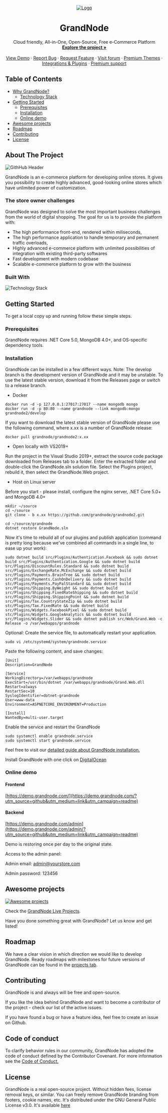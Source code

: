<p align="center">
  <a href="https://grandnode.com/">
    <img src="https://grandnode.com/content/images/uploaded/Blog/githubnew1.jpg" alt="Logo">
  </a>

  <h1 align="center">GrandNode</h1>

  <p align="center">
    Cloud friendly, All-in-One, Open-Source, Free e-Commerce Platform 
    <br />
    <a href="https://grandnode.com/?utm_source=github&utm_medium=link&utm_campaign=readme"><strong>Explore the project »</strong></a>
    <br />
    <br />
    <a href="https://demo.grandnode.com/?utm_source=github&utm_medium=link&utm_campaign=readme">View Demo</a>
    ·
    <a href="https://github.com/grandnode/grandnode/issues">Report Bug</a>
    ·
    <a href="https://github.com/grandnode/grandnode/issues">Request Feature</a>
    ·
    <a href="https://grandnode.com/boards/?utm_source=github&utm_medium=link&utm_campaign=readme">Visit forum</a>
    ·
    <a href="https://grandnode.com/grandnode-themes/?utm_source=github&utm_medium=link&utm_campaign=readme">Premium Themes</a>
    ·
    <a href="https://grandnode.com/extensions/?utm_source=github&utm_medium=link&utm_campaign=readme">Integrations & Plugins</a>
    ·
    <a href="https://grandnode.com/premium-support-packages/?utm_source=github&utm_medium=link&utm_campaign=readme">Premium support</a>
  </p>
</p>



<!-- TABLE OF CONTENTS -->
## Table of Contents

* [Why GrandNode?](#about-the-project)
  * [Technology Stack](#built-with)
* [Getting Started](#getting-started)
  * [Prerequisites](#prerequisites)
  * [Installation](#installation)
  * [Online demo](#online-demo)
* [Awesome projects](#Awesome-projects)
* [Roadmap](#roadmap)
* [Contributing](#contributing)
* [License](#license)



## About The Project

![GithHub Header](https://grandnode.com/content/images/uploaded/Blog/gitbanner.jpg)

GrandNode is an e-commerce platform for developing online stores. It gives you possibility to create highly advanced, good-looking online stores which have unlimited power of customization. 

### The store owner challenges

GrandNode was designed to solve the most important business challenges from the world of digital shopping. The goal for us is to provide the platform with:
* The high performance front-end, rendered within miliseconds,
* The high performance application to handle temporary and permanent traffic overloads,
* Highly advanced e-commerce platform with unlimited possibilities of integration with existing third-party softwares
* Fast development with modern codebase
* Scalable e-commerce platform to grow with the business


### Built With

![Technology Stack](https://grandnode.com/content/images/uploaded/Blog/technologystack1.JPG)


<!-- GETTING STARTED -->
## Getting Started

To get a local copy up and running follow these simple steps.

### Prerequisites

GrandNode requires .NET Core 5.0, MongoDB 4.0+, and OS-specific dependency tools. 

### Installation

GrandNode can be installed in a few different ways. Note: The develop branch is the development version of GrandNode and it may be unstable. To use the
latest stable version, download it from the Releases page or switch to a release branch. 

* Docker 
```
docker run -d -p 127.0.0.1:27017:27017 --name mongodb mongo 
docker run -d -p 80:80 --name grandnode --link mongodb:mongo grandnode2/develop
``` 
If you want to download the latest stable version of GrandNode please use the following command, where x.xx is a number of GrandNode release: 
```
docker pull grandnode/grandnode2:x.xx 
```

* Open locally with VS2019+

Run the project in the Visual Studio 2019+, extract the source code package downloaded from Releases tab to a folder. Enter the extracted folder and double-click the GrandNode.sln solution file. Select the Plugins project, rebuild it, then select the GrandNode.Web project.

* Host on Linux server 

Before you start - please install, configure the nginx server, .NET Core 5.0+ and MongoDB 4.0+
```
mkdir ~/source
cd ~/source
git clone - b x.xx https://github.com/grandnode/grandnode2.git
```
```
cd ~/source/grandnode
dotnet restore GrandNode.sln
```
Now it's time to rebuild all of our plugins and publish application (command is pretty long because we've combined all commands in a single line, to ease up your work):
```
sudo dotnet build src/Plugins/Authentication.Facebook && sudo dotnet build src/Plugins/Authentication.Google && sudo dotnet build src/Plugins/DiscountRules.Standard && sudo dotnet build src/Plugins/ExchangeRate.McExchange && sudo dotnet build src/Plugins/Payments.BrainTree && sudo dotnet build src/Plugins/Payments.CashOnDelivery && sudo dotnet build stc/Plugins/Payments.PayPalStandard && sudo dotnet build src/Plugins/Shipping.ByWeight && sudo dotnet build src/Plugins/Shipping.FixedRateShipping && sudo dotnet build src/Plugins/Shipping.ShippingPoint && sudo dotnet build src/Plugins/Tax.CountryStateZip && sudo dotnet build stc/Plugins/Tax.FixedRate && sudo dotnet build src/Plugins/Widgets.FacebookPixel && sudo dotnet build stc/Plugins/Widgets.GoogleAnalytics && sudo dotnet build src/Plugins/Widgets.Slider && sudo dotnet publish src/Web/Grand.Web -c Release -o /var/webapps/grandnode
```
Optional: Create the service file, to automatically restart your application.
```
sudo vi /etc/systemd/system/grandnode.service
```
Paste the following content, and save changes:
```
[Unit]
Description=GrandNode

[Service]
WorkingDirectory=/var/webapps/grandnode
ExecStart=/usr/bin/dotnet /var/webapps/grandnode/Grand.Web.dll
Restart=always
RestartSec=10
SyslogIdentifier=dotnet-grandnode
User=www-data
Environment=ASPNETCORE_ENVIRONMENT=Production

[Install]
WantedBy=multi-user.target
```
Enable the service and restart the GrandNode
```
sudo systemctl enable grandnode.service
sudo systemctl start grandnode.service
``` 
Feel free to visit our [detailed guide about GrandNode installation.](https://grandnode.com/how-to-install-grandnode-on-linux-ubuntu-1604/?utm_source=github&utm_medium=link&utm_campaign=readme)

Install GrandNode with one click on [DigitalOcean](https://marketplace.digitalocean.com/apps/grandnode?refcode=8eafb78fb6ae)


### Online demo 
#### Frontend #### 
[https://demo.grandnode.com/](https://demo.grandnode.com/?utm_source=github&utm_medium=link&utm_campaign=readme)

#### Backend #### 
[https://demo.grandnode.com/admin](https://demo.grandnode.com/admin/?utm_source=github&utm_medium=link&utm_campaign=readme) 


Demo is restoring once per day to the original state. 

Access to the admin panel:

Admin email: admin@yourstore.com 

Admin password: 123456


## Awesome projects

[![Awesome projects](https://grandnode.com/content/images/uploaded/Blog/awesomeprojectsgit1.JPG)](https://grandnode.com/showcase/?utm_source=github&utm_medium=link&utm_campaign=readme)

Check the [GrandNode Live Projects](https://grandnode.com/showcase/?utm_source=github&utm_medium=link&utm_campaign=readme).

Have you done something great with GrandNode? Let us know and get listed!


## Roadmap

We have a clear vision in which direction we would like to develop GrandNode. Ready roadmaps with milestones for future versions of GrandNode can be found in the [projects tab](https://github.com/grandnode/grandnode/projects).


## Contributing

GrandNode is and always will be free and open-source.

If you like the idea behind GrandNode and want to become a contributor of the project - check our list of the active issues.

If you have found a bug or have a feature idea, feel free to create an issue on Github.


## Code of conduct

To clarify behavior rules in our community, GrandNode has adopted the code of conduct defined by the Contributor Covenant. For more information see the [Code of Conduct.](https://www.contributor-covenant.org/version/2/0/code_of_conduct/)

## License

GrandNode is a real open-source project. Without hidden fees, license removal keys, or similar. You can freely remove GrandNode branding from footers, cookie names, etc. It's distributed under the GNU General Public License v3.0. It's available [here](https://github.com/grandnode/grandnode2/blob/develop/LICENSE)
